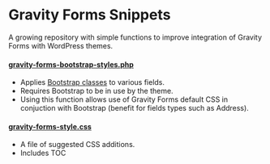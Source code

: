 Gravity Forms Snippets
==========================

A growing repository with simple functions to improve integration of Gravity Forms with WordPress themes.

#### [gravity-forms-bootstrap-styles.php](https://github.com/5t3ph/gravity-forms-snippets/blob/master/gravity-forms-bootstrap-styles.php)
- Applies [Bootstrap classes](http://getbootstrap.com/css/#forms) to various fields.
- Requires Bootstrap to be in use by the theme.
- Using this function allows use of Gravity Forms default CSS in conjuction with Bootstrap (benefit for fields types such as Address).

#### [gravity-forms-style.css](https://github.com/5t3ph/gravity-forms-snippets/blob/master/gravity-forms-style.css)
- A file of suggested CSS additions.
- Includes TOC
